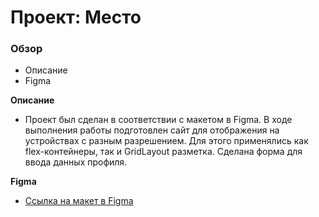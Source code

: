 # Проект: Место

### Обзор

* Описание
* Figma

**Описание**

* Проект был сделан в соответствии с макетом в Figma. В ходе выполнения работы подготовлен сайт для отображения на устройствах с разным разрешением. Для этого применялись как flex-контейнеры, так и GridLayout разметка. Сделана форма для ввода данных профиля.

**Figma**

* [Ссылка на макет в Figma](https://www.figma.com/file/2cn9N9jSkmxD84oJik7xL7/JavaScript.-Sprint-4?node-id=0%3A1)

